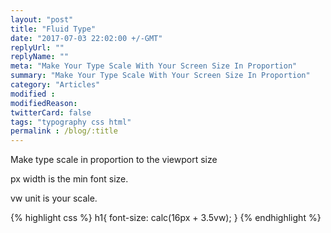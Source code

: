 ```yaml
---
layout: "post"
title: "Fluid Type"
date: "2017-07-03 22:02:00 +/-GMT"
replyUrl: ""
replyName: ""
meta: "Make Your Type Scale With Your Screen Size In Proportion"
summary: "Make Your Type Scale With Your Screen Size In Proportion"
category: "Articles"
modified :
modifiedReason:
twitterCard: false
tags: "typography css html"
permalink : /blog/:title
---
```


Make type scale in proportion to the viewport size

px width is the min font size.

vw unit is your scale.

{% highlight css %}
h1{ font-size: calc(16px + 3.5vw); }
{% endhighlight %}

